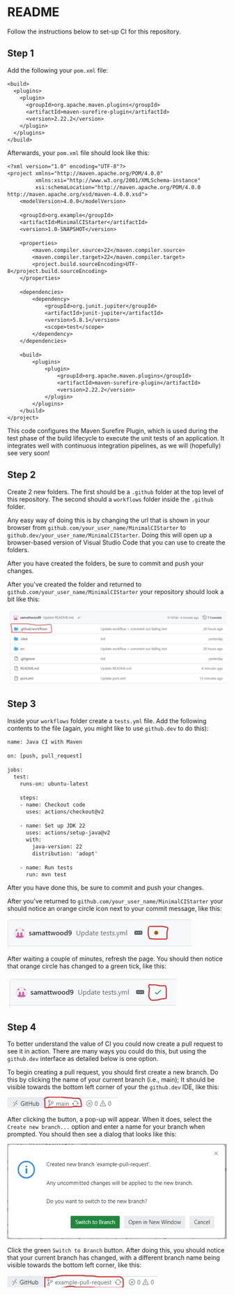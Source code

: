# README

Follow the instructions below to set-up CI for this repository.

## Step 1

Add the following your `pom.xml` file:

```
<build>
  <plugins>
    <plugin>
      <groupId>org.apache.maven.plugins</groupId>
      <artifactId>maven-surefire-plugin</artifactId>
      <version>2.22.2</version>
    </plugin>
  </plugins>
</build>
```
Afterwards, your `pom.xml` file should look like this:

```
<?xml version="1.0" encoding="UTF-8"?>
<project xmlns="http://maven.apache.org/POM/4.0.0"
         xmlns:xsi="http://www.w3.org/2001/XMLSchema-instance"
         xsi:schemaLocation="http://maven.apache.org/POM/4.0.0 http://maven.apache.org/xsd/maven-4.0.0.xsd">
    <modelVersion>4.0.0</modelVersion>

    <groupId>org.example</groupId>
    <artifactId>MinimalCIStarter</artifactId>
    <version>1.0-SNAPSHOT</version>

    <properties>
        <maven.compiler.source>22</maven.compiler.source>
        <maven.compiler.target>22</maven.compiler.target>
        <project.build.sourceEncoding>UTF-8</project.build.sourceEncoding>
    </properties>
    
    <dependencies>
        <dependency>
            <groupId>org.junit.jupiter</groupId>
            <artifactId>junit-jupiter</artifactId>
            <version>5.8.1</version>
            <scope>test</scope>
        </dependency>
    </dependencies>

    <build>
        <plugins>
            <plugin>
                <groupId>org.apache.maven.plugins</groupId>
                <artifactId>maven-surefire-plugin</artifactId>
                <version>2.22.2</version>
            </plugin>
        </plugins>
    </build>
</project>
```

This code configures the Maven Surefire Plugin, which is used during the test phase of the build lifecycle to execute the unit tests of an application. It integrates well with continuous integration pipelines, as we will (hopefully) see very soon!

## Step 2

Create 2 new folders. The first should be a `.github` folder at the top level of this repository. The second should a `workflows` folder inside the `.github` folder.

Any easy way of doing this is by changing the url that is shown in your browser from `github.com/your_user_name/MinimalCIStarter` to `github.dev/your_user_name/MinimalCIStarter`. Doing this will open up a browser-based version of Visual Studio Code that you can use to create the folders.

After you have created the folders, be sure to commit and push your changes.

After you've created the folder and returned to `github.com/your_user_name/MinimalCIStarter` your repository should look a bit like this:

![Image showing the .github and workflows folders](images/Screenshot_15-11-2024_10118_github.com.jpeg)

## Step 3

Inside your `workflows` folder create a `tests.yml` file. Add the following contents to the file (again, you might like to use `github.dev` to do this):

```
name: Java CI with Maven

on: [push, pull_request]

jobs:
  test:
    runs-on: ubuntu-latest

    steps:
    - name: Checkout code
      uses: actions/checkout@v2

    - name: Set up JDK 22
      uses: actions/setup-java@v2
      with:
        java-version: 22
        distribution: 'adopt'

    - name: Run tests
      run: mvn test
```

After you have done this, be sure to commit and push your changes.

After you've returned to `github.com/your_user_name/MinimalCIStarter` your should notice an orange circle icon next to your commit message, like this:

![Image showing an orange circle icon next to a commit message](images/Screenshot_15-11-2024_102331_github.com.jpeg)

After waiting a couple of minutes, refresh the page. You should then notice that orange circle has changed to a green tick, like this:

![Image showing a green tick icon next to a commit message](images/Screenshot_15-11-2024_10244_github.com.jpeg)

## Step 4

To better understand the value of CI you could now create a pull request to see it in action. There are many ways you could do this, but using the `github.dev` interface as detailed below is one option.

To begin creating a pull request, you should first create a new branch. Do this by clicking the name of your current branch (i.e., main); It should be visible towards the bottom left corner of your the `github.dev` IDE, like this:

![Image showing the current/main branch icon/button](images/Screenshot_15-11-2024_10568_github.dev.jpeg)

After clicking the button, a pop-up will appear. When it does, select the `Create new branch...` option and enter a name for your branch when prompted. You should then see a dialog that looks like this:

![Image showing the Switch to branch dialog/button](images/Screenshot_15-11-2024_105713_github.dev.jpeg)

Click the green `Switch to Branch` button. After doing this, you should notice that your current branch has changed, with a different branch name being visible towards the bottom left corner, like this:

![Image showing button/icon for the new branch, indicating a successful switch](images/Screenshot_15-11-2024_105748_github.dev.jpeg)



